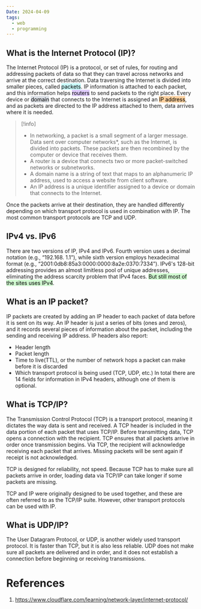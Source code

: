 ```yaml
---
Date: 2024-04-09
tags:
  - web
  - programming
---
```

## What is the Internet Protocol (IP)?
The Internet Protocol (IP) is a protocol, or set of rules, for routing and addressing packets of data so that they can travel across networks and arrive at the correct destination. Data traversing the Internet is divided into smaller pieces, called <mark style="background: #ABF7F7A6;">packets</mark>. IP information is attached to each packet, and this information helps <mark style="background: #D2B3FFA6;">routers</mark> to send packets to the right place. Every device or <mark style="background: #CACFD9A6;">domain</mark> that connects to the Internet is assigned an <mark style="background: #FFB86CA6;">IP address</mark>, and as packets are directed to the IP address attached to them, data arrives where it is needed.

>[!info]
>- In networking, a packet is a small segment of a larger message. Data sent over computer networks*, such as the Internet, is divided into packets. These packets are then recombined by the computer or device that receives them.
>- A router is a device that connects two or more packet-switched networks or subnetworks.
>- A domain name is a string of text that maps to an alphanumeric IP address, used to access a website from client software.
>- An IP address is a unique identifier assigned to a device or domain that connects to the Internet.

Once the packets arrive at their destination, they are handled differently depending on which transport protocol is used in combination with IP. The most common transport protocols are TCP and UDP.
## IPv4 vs. IPv6
There are two versions of IP, IPv4 and IPv6. Fourth version uses a decimal notation (e.g., “192.168. 1.1”), while sixth version employs hexadecimal format (e.g., “2001:0db8:85a3:0000:0000:8a2e:0370:7334”). IPv6's 128-bit addressing provides an almost limitless pool of unique addresses, eliminating the address scarcity problem that IPv4 faces. <mark style="background: #BBFABBA6;">But still most of the sites uses IPv4</mark>.
## What is an IP packet?

IP packets are created by adding an IP header to each packet of data before it is sent on its way. An IP header is just a series of bits (ones and zeros), and it records several pieces of information about the packet, including the sending and receiving IP address. IP headers also report:
- Header length
- Packet length
- Time to live(TTL), or the number of network hops a packet can make before it is discarded
- Which transport protocol is being used (TCP, UDP, etc.)
In total there are 14 fields for information in IPv4 headers, although one of them is optional.

## What is TCP/IP?

The Transmission Control Protocol (TCP) is a transport protocol, meaning it dictates the way data is sent and received. A TCP header is included in the data portion of each packet that uses TCP/IP. Before transmitting data, TCP opens a connection with the recipient. TCP ensures that all packets arrive in order once transmission begins. Via TCP, the recipient will acknowledge receiving each packet that arrives. Missing packets will be sent again if receipt is not acknowledged.

TCP is designed for reliability, not speed. Because TCP has to make sure all packets arrive in order, loading data via TCP/IP can take longer if some packets are missing.

TCP and IP were originally designed to be used together, and these are often referred to as the TCP/IP suite. However, other transport protocols can be used with IP.

## What is UDP/IP?

The User Datagram Protocol, or UDP, is another widely used transport protocol. It is faster than TCP, but it is also less reliable. UDP does not make sure all packets are delivered and in order, and it does not establish a connection before beginning or receiving transmissions.

# References
1. https://www.cloudflare.com/learning/network-layer/internet-protocol/